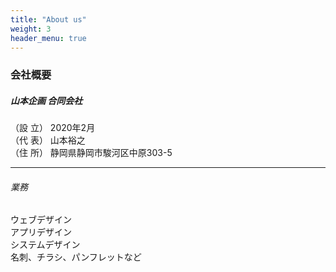 ```yaml
---
title: "About us"
weight: 3
header_menu: true
---
```


### 会社概要

##### 山本企画 合同会社

（設 立） 2020年2月  
（代 表） 山本裕之  
（住 所） 静岡県静岡市駿河区中原303-5

---

###### 業務

ウェブデザイン  
アプリデザイン  
システムデザイン   
名刺、チラシ、パンフレットなど
